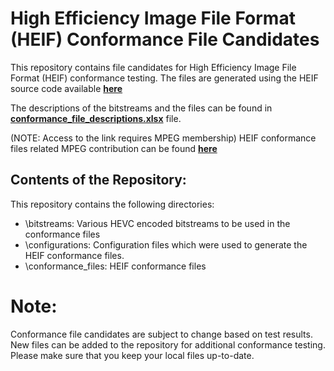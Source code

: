 # High Efficiency Image File Format (HEIF) Conformance File Candidates
This repository contains file candidates for High Efficiency Image File Format (HEIF) conformance testing. The files are generated using the HEIF source code available **[here](https://github.com/nokiatech/heif)**

The descriptions of the bitstreams and the files can be found in **[conformance_file_descriptions.xlsx](https://github.com/nokiatech/heif_conformance/blob/master/conformance_file_descriptions.xlsx)** file.

(NOTE: Access to the link requires MPEG membership) HEIF conformance files related MPEG contribution can be found **[here](http://phenix.int-evry.fr/mpeg/doc_end_user/current_document.php?id=54404&id_meeting=166)**

## Contents of the Repository:
This repository contains the following directories:
* \bitstreams: Various HEVC encoded bitstreams to be used in the conformance files
* \configurations: Configuration files which were used to generate the HEIF conformance files.
* \conformance_files: HEIF conformance files 

# Note: 
Conformance file candidates are subject to change based on test results. New files can be added to the repository for additional conformance testing. Please make sure that you keep your local files up-to-date.
